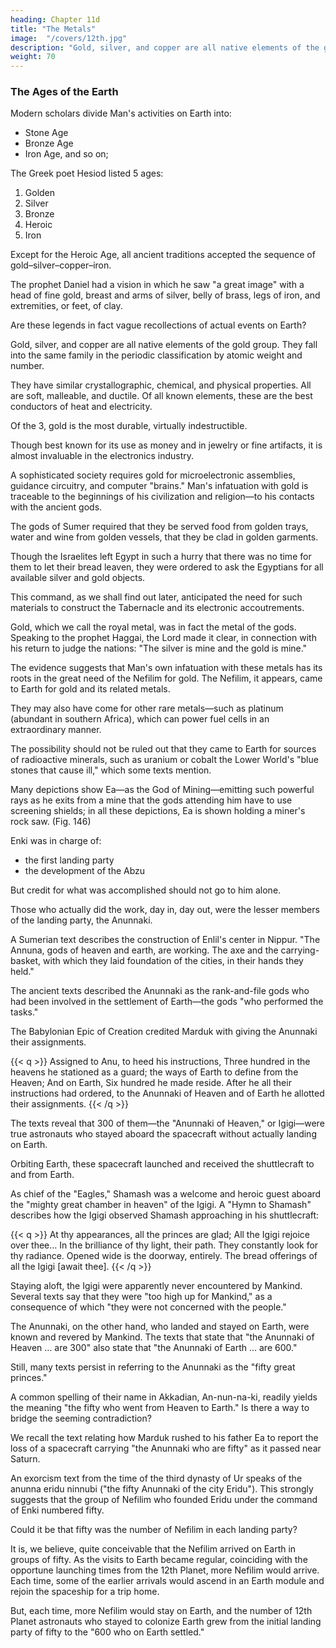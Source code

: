 ```yaml
---
heading: Chapter 11d
title: "The Metals"
image:  "/covers/12th.jpg"
description: "Gold, silver, and copper are all native elements of the gold group. They fall into the same family in the periodic classification by atomic weight and number"
weight: 70
---
```



<!-- Both serious scientists and science-fiction writers have suggested that a good
reason for us to establish settlements on other planets or asteroids might be the
availability of rare minerals on those celestial bodies, minerals that might be too
scarce or too costly to mine on Earth. Could this have been the Nefilim's purpose
in colonizing Earth? -->

### The Ages of the Earth

Modern scholars divide Man's activities on Earth into:
- Stone Age
- Bronze Age
- Iron Age, and so on; 

The Greek poet Hesiod listed 5 ages:

1. Golden
2. Silver
3. Bronze
4. Heroic
5. Iron

Except for the Heroic Age, all ancient traditions accepted the sequence of gold–silver–copper–iron.

The prophet Daniel had a vision in which he saw "a great image" with a head of fine gold, breast and arms of silver, belly of brass, legs of iron, and extremities, or feet, of clay.

<!-- Myth and folklore abound with hazy memories of a Golden Age, mostly associated with the time when gods roamed Earth, followed by a Silver Age, and then the ages when gods and men shared Earth—the Age of Heroes, of Copper, Bronze, and Iron.  -->

Are these legends in fact vague recollections of actual events on Earth?

Gold, silver, and copper are all native elements of the gold group. They fall into the same family in the periodic classification by atomic weight and number.

They have similar crystallographic, chemical, and physical properties. All are soft, malleable, and ductile. Of all known elements, these are the best conductors of heat and electricity.

Of the 3, gold is the most durable, virtually indestructible. 

Though best known for its use as money and in jewelry or fine artifacts, it is almost invaluable
in the electronics industry.

A sophisticated society requires gold for microelectronic assemblies, guidance circuitry, and computer "brains."
Man's infatuation with gold is traceable to the beginnings of his civilization and
religion—to his contacts with the ancient gods.

The gods of Sumer required that they be served food from golden trays, water and wine from golden vessels, that
they be clad in golden garments. 

Though the Israelites left Egypt in such a hurry that there was no time for them to let their bread leaven, they were ordered to ask the Egyptians for all available silver and gold objects. 

This command, as we shall find out later, anticipated the need for such materials to construct the Tabernacle and its electronic accoutrements.

Gold, which we call the royal metal, was in fact the metal of the gods. Speaking to the prophet Haggai, the Lord made it clear, in connection with his return to judge the nations: "The silver is mine and the gold is mine."

The evidence suggests that Man's own infatuation with these metals has its roots in the great need of the Nefilim for gold. The Nefilim, it appears, came to Earth for gold and its related metals.

They may also have come for other rare metals—such as platinum (abundant in southern Africa), which can power fuel cells in an extraordinary manner. 

The possibility should not be ruled out that they came to Earth for sources of radioactive minerals, such as uranium or cobalt the Lower World's "blue stones that cause ill," which some texts mention. 

Many depictions show Ea—as the God of Mining—emitting such powerful rays as he exits from a mine that the gods attending him have to use screening shields; in all these depictions, Ea is shown holding a miner's rock saw. (Fig. 146)

<!-- Illustration:
Ea with Miner‘s Rock Saw -->

Enki was in charge of:
- the first landing party
- the development of the Abzu

But credit for what was accomplished should not go to him alone. 

Those who actually did the work, day in, day out, were the lesser members of the landing party, the Anunnaki.

A Sumerian text describes the construction of Enlil's center in Nippur. "The Annuna, gods of heaven and earth, are working. The axe and the carrying-basket, with which they laid foundation of the cities, in their hands they held."

The ancient texts described the Anunnaki as the rank-and-file gods who had been involved in the settlement of Earth—the gods "who performed the tasks." 

The Babylonian Epic of Creation credited Marduk with giving the Anunnaki their assignments. 

<!-- (The Sumerian original, we can safely assume, named Enlil as the
god who commanded these astronauts.) -->

{{< q >}}
Assigned to Anu, to heed his instructions,
Three hundred in the heavens he stationed as a guard;
the ways of Earth to define from the Heaven;
And on Earth,
Six hundred he made reside.
After he all their instructions had ordered,
to the Anunnaki of Heaven and of Earth
he allotted their assignments.
{{< /q >}}


The texts reveal that 300 of them—the "Anunnaki of Heaven," or Igigi—were true astronauts who stayed aboard the spacecraft without actually landing on Earth.

Orbiting Earth, these spacecraft launched and received the shuttlecraft to and from Earth.

As chief of the "Eagles," Shamash was a welcome and heroic guest aboard the "mighty great chamber in heaven" of the Igigi. A "Hymn to Shamash" describes how the Igigi observed Shamash approaching in his shuttlecraft:

{{< q >}}
At thy appearances, all the princes are glad;
All the Igigi rejoice over thee…
In the brilliance of thy light, their path.
They constantly look for thy radiance.
Opened wide is the doorway, entirely.
The bread offerings of all the Igigi [await thee].
{{< /q >}}


Staying aloft, the Igigi were apparently never encountered by Mankind. Several texts say that they were "too high up for Mankind," as a consequence of which "they were not concerned with the people."

The Anunnaki, on the other hand, who landed and stayed on Earth, were known and revered by Mankind. The texts that state that "the Anunnaki of Heaven … are 300" also state that "the Anunnaki of
Earth … are 600."

Still, many texts persist in referring to the Anunnaki as the "fifty great princes."

A common spelling of their name in Akkadian, An-nun-na-ki, readily yields the meaning "the fifty who went from Heaven to Earth." Is there a way to bridge the seeming contradiction?


We recall the text relating how Marduk rushed to his father Ea to report the loss of a spacecraft carrying "the Anunnaki who are fifty" as it passed near Saturn.  

An exorcism text from the time of the third dynasty of Ur speaks of the anunna eridu ninnubi ("the fifty Anunnaki of the city Eridu"). This strongly suggests that the group of Nefilim who founded Eridu under the command of Enki numbered fifty.


Could it be that fifty was the number of Nefilim in each landing party?

It is, we believe, quite conceivable that the Nefilim arrived on Earth in groups of fifty. As the visits to Earth became regular, coinciding with the opportune launching times from the 12th Planet, more Nefilim would arrive. Each time,
some of the earlier arrivals would ascend in an Earth module and rejoin the
spaceship for a trip home. 

But, each time, more Nefilim would stay on Earth, and the number of 12th Planet astronauts who stayed to colonize Earth grew from the initial landing party of fifty to the "600 who on Earth settled."

